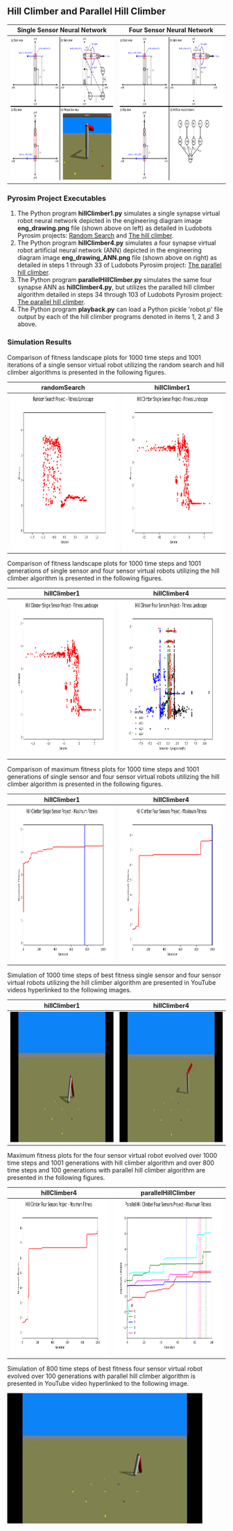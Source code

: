 ## Hill Climber and Parallel Hill Climber
Single Sensor Neural Network | Four Sensor Neural Network
---------------------------- | --------------------------
<img src="./eng_drawing.png" width="460" height="332" alt="Single Sensor Virtual Robot Engineering Diagram"/> | <img src="./eng_drawing_ANN.png" width="460" height="332" alt="Four Sensor Virtual Robot Engineering Diagram"/>

### Pyrosim Project Executables

1. The Python program **hillClimber1.py** simulates a single synapse virtual robot neural network depicted in the engineering diagram image **eng_drawing.png** file (shown above on left) as detailed in Ludobots Pyrosim projects: [Random Search](https://www.reddit.com/r/ludobots/wiki/pyrosim/randomsearch) and [The hill climber](https://www.reddit.com/r/ludobots/wiki/pyrosim/hillclimber).
2. The Python program **hillClimber4.py** simulates a four synapse virtual robot artificial neural network (ANN) depicted in the engineering diagram image **eng_drawing_ANN.png** file (shown above on right) as detailed in steps 1 through 33 of Ludobots Pyrosim project: [The parallel hill climber](https://www.reddit.com/r/ludobots/wiki/pyrosim/parallelhillclimber).
3. The Python program **parallelHillClimber.py** simulates the same four synapse ANN as **hillClimber4.py**, but utilizes the paralled hill climber algorithm detailed in steps 34 through 103 of Ludobots Pyrosim project: [The parallel hill climber](https://www.reddit.com/r/ludobots/wiki/pyrosim/parallelhillclimber).
4. The Python program **playback.py** can load a Python pickle 'robot.p' file output by each of the hill climber programs denoted in items 1, 2 and 3 above.

### Simulation Results

Comparison of fitness landscape plots for 1000 time steps and 1001 iterations of a single sensor virtual robot utilizing the random search and hill climber algorithms is presented in the following figures.

**randomSearch** | **hillClimber1**
---------------- | ----------------
<img src="../refactoring/randomSearch_fitness_landscape.png" width="480" height="360" alt="Random Search Project - Fitness Landscape Plot"/> | <img src="./hillClimber1_fitness_landscape.png" width="480" height="360" alt="Hill Climber Single Sensor Project - Fitness Landscape Plot"/>

Comparison of fitness landscape plots for 1000 time steps and 1001 generations of single sensor and four sensor virtual robots utilizing the hill climber algorithm is presented in the following figures.

**hillClimber1** | **hillClimber4**
---------------- | ----------------
<img src="./hillClimber1_fitness_landscape.png" width="480" height="360" alt="Hill Climber Single Sensor Project - Fitness Landscape Plot"/> | <img src="./hillClimber4_fitness_landscape.png" width="480" height="360" alt="Hill Climber Four Sensor Project - Fitness Landscape Plot"/>

Comparison of maximum fitness plots for 1000 time steps and 1001 generations of single sensor and four sensor virtual robots utilizing the hill climber algorithm is presented in the following figures.

**hillClimber1** | **hillClimber4**
---------------- | ----------------
<img src="./hillClimber1_max_fitness.png" width="480" height="360" alt="Hill Climber Single Sensor Project - Maximum Fitness Plot"/> | <img src="./hillClimber4_max_fitness.png" width="480" height="360" alt="Hill Climber Four Sensor Project - Maximum Fitness Plot"/>

Simulation of 1000 time steps of best fitness single sensor and four sensor virtual robots utilizing the hill climber algorithm are presented in YouTube videos hyperlinked to the following images.

**hillClimber1** | **hillClimber4**
---------------- | ----------------
<a href="https://youtu.be/gY7hJz4Y2k0"><img src="./hillClimber1.jpg" alt="YouTube video of hillClimber1 robot" width="450" height="300"></a> | <a href="https://youtu.be/YqrZcj0Mek8"><img src="./hillClimber4.jpg" alt="YouTube video of hillClimber4 robot" width="450" height="300"></a>

Maximum fitness plots for the four sensor virtual robot evolved over 1000 time steps and 1001 generations with hill climber algorithm and over 800 time steps and 100 generations with parallel hill climber algorithm are presented in the following figures.

**hillClimber4** | **parallelHillClimber**
---------------- | -----------------------
<img src="./hillClimber4_max_fitness.png" width="480" height="360" alt="Hill Climber Four Sensor Project - Maximum Fitness Plot"/> | <img src="./parallelHillClimber_max_fitness.png" width="480" height="360" alt="Parallel Hill Climber Four Sensor Project - Maximum Fitness Plot"/>

Simulation of 800 time steps of best fitness four sensor virtual robot evolved over 100 generations with parallel hill climber algorithm is presented in YouTube video hyperlinked to the following image.

<a href="https://youtu.be/oVsHU2-FLyA"><img src="./parallelHC4.jpg" alt="YouTube video of parallelHillClimber robot" width="450" height="300"></a>
